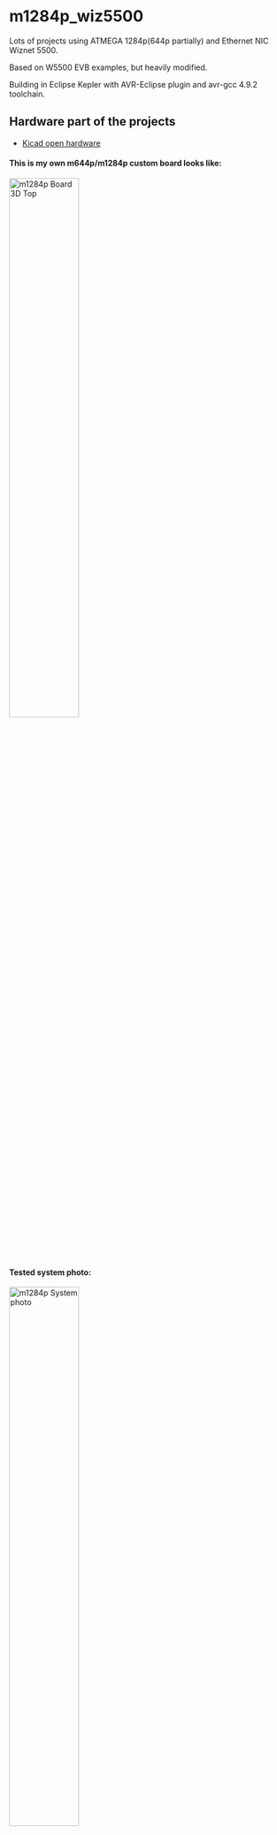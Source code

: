 # m1284p_wiz5500

Lots of projects using ATMEGA 1284p(644p partially) and Ethernet NIC Wiznet 5500.

Based on W5500 EVB examples, but heavily modified.

Building in Eclipse Kepler with AVR-Eclipse plugin and avr-gcc 4.9.2 toolchain.

## Hardware part of the projects

* [Kicad open hardware](../master/KiCad_M644_breakout_v1.2d/) 

#### This is my own m644p/m1284p custom board looks like:

<img src="../master/KiCad_M644_breakout_v1.2d/Pictures/M644_breakout_v1.2d_top.png" alt="m1284p Board 3D Top" width="50%" height="50%">

#### Tested system photo:

<img src="../master/KiCad_M644_breakout_v1.2d/Pictures/tested_system_photo_01.jpg" alt="m1284p System photo" width="50%" height="50%">


## Software part. What done ( In order of increasing complexity )

1. [Wiznet Loopback TCP/UDP Static IP](../master/03_m1284p_WIZNET_loopback_STATIC_IP/)
2. [Wiznet Loopback TCP/UDP DHCP IP](../master/04_m1284p_WIZNET_loopback_DHCP/)
3. [DNS example](../master/05_m1284p_WIZNET_DNS_client/)
4. [SNTP + DNS example](../master/06_m1284p_WIZNET_DNS_SNTP_client/)
5. [Telnet server example](../master/07_m1284p_WIZNET_telnets_basic/)
6. [ICMP aka ping example](../master/08_m1284p_WIZNET_ICMP_aka_ping/)
7. [Simple Web Server (one page with HTTP POST/GET queries)](../master/09_m1284p_WIZNET_simple_webserver/)
8. [HTTPD Web Server with all contents in AVR FLASH (with AJAX queries)](../master/11_m1284p_WIZNET_HTTPServer_FLASH_pages/)
9. [HTTPD Web Server with all content on SD card (Chang FAT FS lib using) (with AJAX queries)](../master/12_m1284p_WIZNET_HTTPServer_SDCARD_pages/)
10. [FTPC example (only active mode sorry) with store content on SD card (console dialog from serial terminal like putty..)](../master/14_m1284p_WIZNET_FTPC_FATFS/)
11. [FTPD example (both active-passive modes working) with store content on SD card, checked on FTP clients: Windows 7 cmd, Total commander, WinSCP.](../master/15_m1284p_WIZNET_FTPD_FATFS/)
12. [Combined HTTPD + FTPD for  dynamic upload WEB server contents, with all content on SD card (Chang FAT FS lib using) (with AJAX queries)](../master/16_m1284p_WIZNET_HTTPD_FTPD_FATFS_SDCARD/)
13. ZEVERO SD PetitFS Bootloader for both [M1284p](../master/bootloader_zevero_sd_m1284p_make/)/[M644p](../master/bootloader_zevero_sd_m644p_make/)
14. Bootloaded code: Combined Wiznet Loopback TCP/UDP Static IP + FTPD server (for bootloading via FTP client) + SD-bootloader ZEVERO, working on [M644p](../master/18_m644p_BTLD_WIZNET_LOOPBACK_FTPD_FATFS_SDCARD/)/[M1284p](../master/18_m1284p_BTLD_WIZNET_LOOPBACK_FTPD_FATFS_SDCARD/)
15. [Bootloaded code: Combined HTTPD server (with AJAX) + FTPD server (for bootloading via FTP client and upload WEB server contents)(with AJAX queries) + SD-bootloader ZEVERO, working on M1284p only](../master/17_m1284p_BTLD_WIZNET_HTTPD_FTPD_FATFS_SDCARD/)
16. [IOT Blynk client Example with Blynk smartphone application (checked only Android side) - NO Arduino CODE, used Wiznet Sockets](../master/19_m1284p_WIZNET_blynk/)

[>>Blynk discussion your are welcome here..](https://community.blynk.cc/t/port-from-w5500-evb-to-atmega1284p-w5500-wiznet-sockets-library-without-arduino/35235)

#### Blynk application screenshot:

<img src="../master/19_m1284p_WIZNET_blynk/Blynk_application/Screenshot_2019-03-18-13-37-20-278_cc.blynk.png" alt="Blynk application" width="50%" height="50%">

[//]: # (TODO:  Add all other links here)

## What TODO:

17. Bootloaded code: IOT BLYNK client combined with FTPD server (for bootloading via FTP client)+ SD-bootloader ZEVERO
18. TFTP client
19. MQTT client

## Remarks:
* [m1284P schematic](../master/KiCad_M644_breakout_v1.2d/Pictures/M644_breakout_v1.2d_schematic.png/)
* [m1284P typical connection diagram](../master/KiCad_M644_breakout_v1.2d/Pictures/M644_connection_schematic.png/)
* [m1284P Board pinmap](../master/KiCad_M644_breakout_v1.2d/Pictures/M644_breakout_v1.2d_pinmap.png/)
* [Blynk IOT Application QR-code](../master/19_m1284p_WIZNET_blynk/Blynk_application/app1_m1284p_and_W5500_QR.png/)

[>>Hardware and Software parts (no Blynk) discussion your are welcome here..](https://www.avrfreaks.net/forum/need-w5500-example-c-tcp)


## Author porting to AVR m1284p/m644p
* **Ibragimov Maksim** aka **maxxir**

